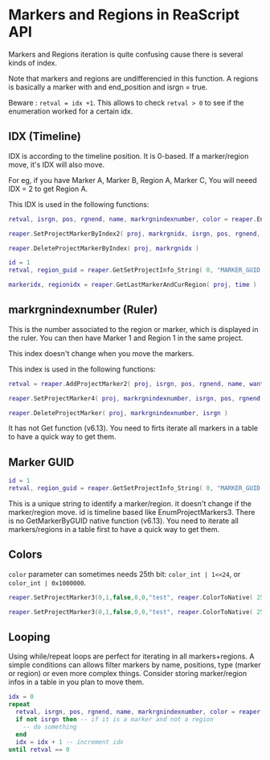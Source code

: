 # Markers and Regions in ReaScript API

Markers and Regions iteration is quite confusing cause there is several kinds of index.
 
Note that markers and regions are undifferencied in this function. A regions is basically a marker with and end_position and isrgn = true.

Beware : `retval = idx +1`. This allows to check `retval > 0` to see if the enumeration worked for a certain idx.

## IDX (Timeline)

IDX is according to the timeline position. It is 0-based. If a marker/region move, it's IDX will also move.
 
For eg, if you have Marker A, Marker B, Region A, Marker C,
You will neeed IDX = 2 to get Region A.
 
This IDX is used in the following functions:

```lua
retval, isrgn, pos, rgnend, name, markrgnindexnumber, color = reaper.EnumProjectMarkers3( proj, idx )
```
 
```lua
reaper.SetProjectMarkerByIndex2( proj, markrgnidx, isrgn, pos, rgnend, IDnumber, name, color, flags )
```
 
```lua
reaper.DeleteProjectMarkerByIndex( proj, markrgnidx )
```

```lua
id = 1
retval, region_guid = reaper.GetSetProjectInfo_String( 0, "MARKER_GUID:" .. id, "", false )
```

```lua
markeridx, regionidx = reaper.GetLastMarkerAndCurRegion( proj, time )
```
 
## markrgnindexnumber (Ruler)

This is the number associated to the region or marker, which is displayed in the ruler.
You can then have Marker 1 and Region 1 in the same project.

This index doesn't change when you move the markers.

This index is used in the following functions:

```lua
retval = reaper.AddProjectMarker2( proj, isrgn, pos, rgnend, name, wantidx, color )
```
 
```lua
reaper.SetProjectMarker4( proj, markrgnindexnumber, isrgn, pos, rgnend, name, color, flags )
```
 
```lua
reaper.DeleteProjectMarker( proj, markrgnindexnumber, isrgn )
```

It has not Get function (v6.13). You need to firts iterate all markers in a table to have a quick way to get them.

## Marker GUID

```lua
id = 1
retval, region_guid = reaper.GetSetProjectInfo_String( 0, "MARKER_GUID:" .. id, "", false )
```

This is a unique string to identify a marker/region. it doesn't change if the marker/region move. id is timeline based like EnumProjectMarkers3.
There is no GetMarkerByGUID native function (v6.13). You need to iterate all markers/regions in a table first to have a quick way to get them.

## Colors

`color` parameter can sometimes needs 25th bit: `color_int | 1<<24`, or `color_int | 0x1000000`.

```lua
reaper.SetProjectMarker3(0,1,false,0,0,"test", reaper.ColorToNative( 255, 0, 0 ) |0x1000000 )
```

```lua
reaper.SetProjectMarker3(0,1,false,0,0,"test", reaper.ColorToNative( 255, 0, 0 ) | 1<<24 )
```

## Looping

Using while/repeat loops are perfect for iterating in all markers+regions. A simple conditions can allows filter markers by name, positions, type (marker or region) or even more complex things. Consider storing marker/region infos in a table in you plan to move them.

```lua
idx = 0
repeat
  retval, isrgn, pos, rgnend, name, markrgnindexnumber, color = reaper.EnumProjectMarkers3( proj, idx ) -- get marker by idx
  if not isrgn then -- if it is a marker and not a region
    -- do something
  end
  idx = idx + 1 -- increment idx
until retval == 0
```
